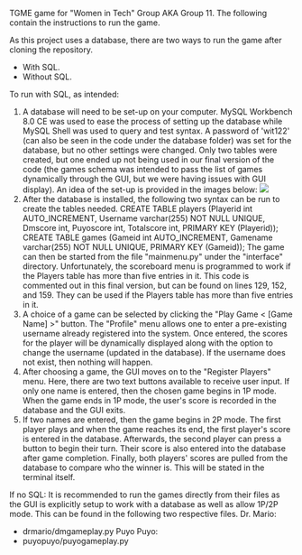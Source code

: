 TGME game for "Women in Tech" Group AKA Group 11. The following contain the instructions to run the game.

As this project uses a database, there are two ways to run the game after cloning the repository.
- With SQL.
- Without SQL.

To run with SQL, as intended:
1. A database will need to be set-up on your computer. MySQL Workbench 8.0 CE was used to ease the process of setting
up the database while MySQL Shell was used to query and test syntax. A password of 'wit122' (can also be seen in the
code under the database folder) was set for the database, but no other settings were changed. Only two tables were
created, but one ended up not being used in our final version of the code (the games schema was intended to pass the 
list of games dynamically through the GUI, but we were having issues with GUI display). An idea of the set-up is
provided in the images below:
![](https://i.imgur.com/E2UulYF.png)
2. After the database is installed, the following two syntax can be run to create the tables needed.
CREATE TABLE players (Playerid int AUTO_INCREMENT, Username varchar(255) NOT NULL UNIQUE, Dmscore int, Puyoscore int, Totalscore int, PRIMARY KEY (Playerid));
CREATE TABLE games (Gameid int AUTO_INCREMENT, Gamename varchar(255) NOT NULL UNIQUE, PRIMARY KEY (Gameid));
The game can then be started from the file "mainmenu.py" under the "interface" directory. Unfortunately, 
the scoreboard menu is programmed to work if the Players table has more than five entries in it. 
This code is commented out in this final version, but can be found on lines 129, 152, and 159. They can be
used if the Players table has more than five entries in it.
3. A choice of a game can be selected by clicking the "Play Game < [Game Name] >" button. The "Profile" menu allows one
to enter a pre-existing username already registered into the system. Once entered, the scores for the player will be
dynamically displayed along with the option to change the username (updated in the database). If the username does not
exist, then nothing will happen.
4. After choosing a game, the GUI moves on to the "Register Players" menu. Here, there are two text buttons available
to receive user input. If only one name is entered, then the chosen game begins in 1P mode. When the game ends in 1P 
mode, the user's score is recorded in the database and the GUI exits.
5. If two names are entered, then the game begins in 2P mode. The first player plays and when the game reaches its end,
the first player's score is entered in the database. Afterwards, the second player can press a button to begin their
turn. Their score is also entered into the database after game completion. Finally, both players' scores are pulled
from the database to compare who the winner is. This will be stated in the terminal itself.

If no SQL:
It is recommended to run the games directly from their files as the GUI is explicitly setup to work with a database as
well as allow 1P/2P mode.
This can be found in the following two respective files.
Dr. Mario:
- drmario/dmgameplay.py
Puyo Puyo:
- puyopuyo/puyogameplay.py
